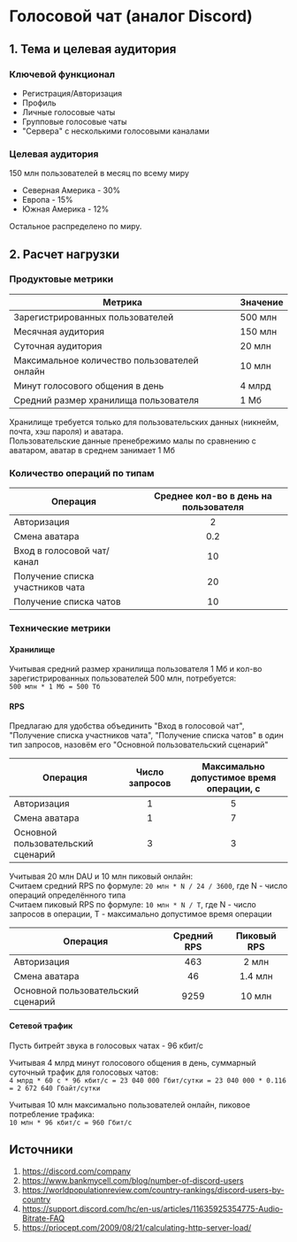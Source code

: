 # Голосовой чат (аналог Discord)

## 1. Тема и целевая аудитория

### Ключевой функционал
- Регистрация/Авторизация
- Профиль
- Личные голосовые чаты
- Групповые голосовые чаты 
- "Сервера" с несколькими голосовыми каналами

### Целевая аудитория
150 млн пользователей в месяц по всему миру  
- Северная Америка - 30%  
- Европа - 15%  
- Южная Америка - 12%

Остальное распределено по миру.

## 2. Расчет нагрузки

### Продуктовые метрики

| Метрика                                      | Значение |
| -------------------------------------------- | -------- |
| Зарегистрированных пользователей             | 500 млн  |
| Месячная аудитория                           | 150 млн  |
| Суточная аудитория                           | 20 млн   |
| Максимальное количество пользователей онлайн | 10 млн   |
| Минут голосового общения в день              | 4 млрд   |
| Средний размер хранилища пользователя        | 1 Мб     |

Хранилище требуется только для пользовательских данных (никнейм, почта, хэш пароля) и аватара.  
Пользовательские данные пренебрежимо малы по сравнению с аватаром, аватар в среднем занимает 1 Мб

### Количество операций по типам

| Операция                         | Среднее кол-во в день на пользователя |
| -------------------------------- | :-----------------------------------: |
| Авторизация                      |                   2                   |
| Смена аватара                    |                  0.2                  |
| Вход в голосовой чат/канал       |                  10                   |
| Получение списка участников чата |                  20                   |
| Получение списка чатов           |                  10                   |

### Технические метрики

#### Хранилище

Учитывая средний размер хранилища пользователя 1 Мб и кол-во зарегистрированных пользователей 500 млн, потребуется:  
`500 млн * 1 Мб = 500 Тб`

#### RPS

Предлагаю для удобства объединить "Вход в голосовой чат", "Получение списка участников чата", "Получение списка чатов"
в один тип запросов, назовём его "Основной пользовательский сценарий"

| Операция                           | Число запросов | Максимально допустимое время операции, с |
| ---------------------------------- | :------------: | :--------------------------------------: |
| Авторизация                        |       1        |                    5                     |
| Смена аватара                      |       1        |                    7                     |
| Основной пользовательский сценарий |       3        |                    3                     |

Учитывая 20 млн DAU и 10 млн пиковый онлайн:  
Считаем средний RPS по формуле: `20 млн * N / 24 / 3600`, где N - число операций определённого типа  
Считаем пиковый RPS по формуле: `10 млн * N / T`, где N - число запросов в операции, T - максимально допустимое время операции

| Операция                           | Средний RPS | Пиковый RPS |
| ---------------------------------- | :---------: | :---------: |
| Авторизация                        |     463     |    2 млн    |
| Смена аватара                      |     46      |   1.4 млн   |
| Основной пользовательский сценарий |    9259     |   10 млн    |

#### Сетевой трафик

Пусть битрейт звука в голосовых чатах - 96 кбит/с  

Учитывая 4 млрд минут голосового общения в день, суммарный суточный трафик для голосовых чатов:  
`4 млрд * 60 с * 96 кбит/с = 23 040 000 Гбит/сутки = 23 040 000 * 0.116 = 2 672 640 Гбайт/сутки`

Учитывая 10 млн максимально пользователей онлайн, пиковое потребление трафика:  
`10 млн * 96 кбит/с = 960 Гбит/c`

##  Источники
1. https://discord.com/company
2. https://www.bankmycell.com/blog/number-of-discord-users
3. https://worldpopulationreview.com/country-rankings/discord-users-by-country
4. https://support.discord.com/hc/en-us/articles/11635925354775-Audio-Bitrate-FAQ
5. https://priocept.com/2009/08/21/calculating-http-server-load/
